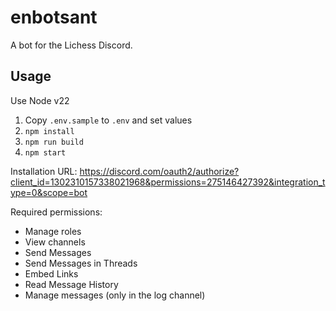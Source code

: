 # enbotsant

A bot for the Lichess Discord.

## Usage

Use Node v22

1. Copy `.env.sample` to `.env` and set values
2. `npm install`
3. `npm run build`
4. `npm start`

Installation URL: https://discord.com/oauth2/authorize?client_id=1302310157338021968&permissions=275146427392&integration_type=0&scope=bot

Required permissions:

- Manage roles
- View channels
- Send Messages
- Send Messages in Threads
- Embed Links
- Read Message History
- Manage messages (only in the log channel)

